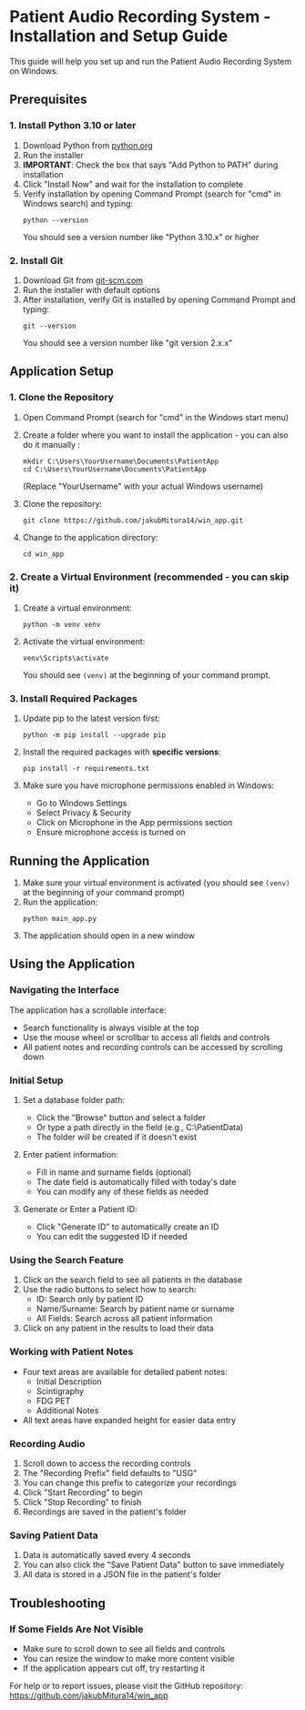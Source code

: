 # Patient Audio Recording System - Installation and Setup Guide

This guide will help you set up and run the Patient Audio Recording System on Windows.

## Prerequisites

### 1. Install Python 3.10 or later

1. Download Python from [python.org](https://www.python.org/downloads/)
2. Run the installer
3. **IMPORTANT**: Check the box that says "Add Python to PATH" during installation
4. Click "Install Now" and wait for the installation to complete
5. Verify installation by opening Command Prompt (search for "cmd" in Windows search) and typing:
   ```
   python --version
   ```
   You should see a version number like "Python 3.10.x" or higher

### 2. Install Git

1. Download Git from [git-scm.com](https://git-scm.com/download/win)
2. Run the installer with default options
3. After installation, verify Git is installed by opening Command Prompt and typing:
   ```
   git --version
   ```
   You should see a version number like "git version 2.x.x"

## Application Setup

### 1. Clone the Repository

1. Open Command Prompt (search for "cmd" in the Windows start menu)
2. Create a folder where you want to install the application - you can also do it manually :
   ```
   mkdir C:\Users\YourUsername\Documents\PatientApp
   cd C:\Users\YourUsername\Documents\PatientApp
   ```
   (Replace "YourUsername" with your actual Windows username)
   
3. Clone the repository:
   ```
   git clone https://github.com/jakubMitura14/win_app.git
   ```
   
4. Change to the application directory:
   ```
   cd win_app
   ```

### 2. Create a Virtual Environment (recommended - you can skip it)

1. Create a virtual environment:
   ```
   python -m venv venv
   ```
   
2. Activate the virtual environment:
   ```
   venv\Scripts\activate
   ```
   
   You should see `(venv)` at the beginning of your command prompt.

### 3. Install Required Packages

1. Update pip to the latest version first:
   ```
   python -m pip install --upgrade pip
   ```

2. Install the required packages with **specific versions**:
   ```
   pip install -r requirements.txt
   ```


3. Make sure you have microphone permissions enabled in Windows:
   - Go to Windows Settings
   - Select Privacy & Security
   - Click on Microphone in the App permissions section
   - Ensure microphone access is turned on

## Running the Application

1. Make sure your virtual environment is activated (you should see `(venv)` at the beginning of your command prompt)
2. Run the application:
   ```
   python main_app.py
   ```
3. The application should open in a new window

## Using the Application

### Navigating the Interface

The application has a scrollable interface:
- Search functionality is always visible at the top
- Use the mouse wheel or scrollbar to access all fields and controls
- All patient notes and recording controls can be accessed by scrolling down

### Initial Setup
1. Set a database folder path:
   - Click the "Browse" button and select a folder
   - Or type a path directly in the field (e.g., C:\PatientData)
   - The folder will be created if it doesn't exist

2. Enter patient information:
   - Fill in name and surname fields (optional)
   - The date field is automatically filled with today's date
   - You can modify any of these fields as needed

3. Generate or Enter a Patient ID:
   - Click "Generate ID" to automatically create an ID
   - You can edit the suggested ID if needed

### Using the Search Feature
1. Click on the search field to see all patients in the database
2. Use the radio buttons to select how to search:
   - ID: Search only by patient ID
   - Name/Surname: Search by patient name or surname
   - All Fields: Search across all patient information
3. Click on any patient in the results to load their data

### Working with Patient Notes
- Four text areas are available for detailed patient notes:
  - Initial Description
  - Scintigraphy
  - FDG PET
  - Additional Notes
- All text areas have expanded height for easier data entry

### Recording Audio
1. Scroll down to access the recording controls
2. The "Recording Prefix" field defaults to "USG"
3. You can change this prefix to categorize your recordings
4. Click "Start Recording" to begin
5. Click "Stop Recording" to finish
6. Recordings are saved in the patient's folder

### Saving Patient Data
1. Data is automatically saved every 4 seconds
2. You can also click the "Save Patient Data" button to save immediately
3. All data is stored in a JSON file in the patient's folder

## Troubleshooting

### If Some Fields Are Not Visible
- Make sure to scroll down to see all fields and controls
- You can resize the window to make more content visible
- If the application appears cut off, try restarting it

For help or to report issues, please visit the GitHub repository:
https://github.com/jakubMitura14/win_app
